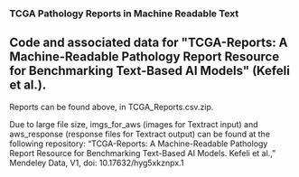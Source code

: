 ### TCGA Pathology Reports in Machine Readable Text


## Code and associated data for "TCGA-Reports: A Machine-Readable Pathology Report Resource for Benchmarking Text-Based AI Models" (Kefeli et al.).  

Reports can be found above, in TCGA_Reports.csv.zip.

Due to large file size, imgs_for_aws (images for Textract input) and aws_response (response files for Textract output) can be found at the following repository: “TCGA-Reports: A Machine-Readable Pathology Report Resource for Benchmarking Text-Based AI Models. Kefeli et al.,” Mendeley Data, V1, doi: 10.17632/hyg5xkznpx.1
